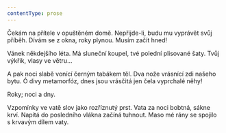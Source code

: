 ```yaml
---
contentType: prose
---
```


Čekám na přítele v opuštěném domě. Nepřijde-li, budu mu vyprávět svůj příběh. Dívám se z okna, roky plynou. Musím začít hned!

Vánek někdejšího léta. Má sluneční koupel, tvé polední plisované šaty. Tvůj výkřik, vlasy ve větru…

A pak noci slabě vonící černým tabákem těl. Dva nože vrásnící zdi našeho bytu. Ó divy metamorfóz, dnes jsou vrásčitá jen čela vyprchalé něhy!

Roky; noci a dny.

Vzpomínky ve vatě slov jako rozříznutý prst. Vata za noci bobtná, sákne krví. Napitá do posledního vlákna začíná tuhnout. Maso mé rány se spojilo s krvavým dílem vaty.
